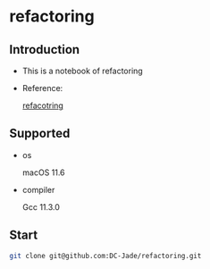 # refactoring

## Introduction

- This is a notebook of refactoring 

- Reference: 

  [refacotring](https://martinfowler.com/books/refactoring-bibliography.html)

## Supported

- os

  macOS 11.6

- compiler

  Gcc 11.3.0

## Start

```bash
git clone git@github.com:DC-Jade/refactoring.git
```

